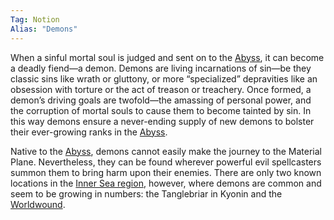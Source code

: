 ```yaml
---
Tag: Notion
Alias: "Demons"
---
```

When a sinful mortal soul is judged and sent on to the [Abyss](../Places/Abyss.md), it can become a deadly fiend—a demon. Demons are living incarnations of sin—be they classic sins like wrath or gluttony, or more “specialized” depravities like an obsession with torture or the act of treason or treachery. Once formed, a demon’s driving goals are twofold—the amassing of personal power, and the corruption of mortal souls to cause them to become tainted by sin. In this way demons ensure a never-ending supply of new demons to bolster their ever-growing ranks in the [Abyss](../Places/Abyss.md).

Native to the [Abyss](../Places/Abyss.md), demons cannot easily make the journey to the Material Plane. Nevertheless, they can be found wherever powerful evil spellcasters summon them to bring harm upon their enemies. There are only two known locations in the [Inner Sea region](../Places/Avistan.md), however, where demons are common and seem to be growing in numbers: the Tanglebriar in Kyonin and the [Worldwound](../Places/Worldwound.md).